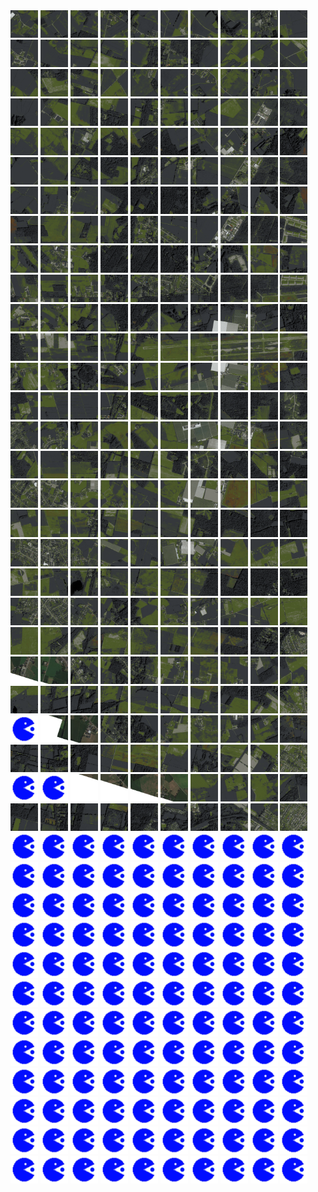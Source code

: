 <html>
<div>
<img src="https://github.com/HakkaTjakka/NL_TILE_MAP/blob/main/18/611/-1031/r.6110.-10310.png" height="44" width="44">
<img src="https://github.com/HakkaTjakka/NL_TILE_MAP/blob/main/18/611/-1031/r.6111.-10310.png" height="44" width="44">
<img src="https://github.com/HakkaTjakka/NL_TILE_MAP/blob/main/18/611/-1031/r.6112.-10310.png" height="44" width="44">
<img src="https://github.com/HakkaTjakka/NL_TILE_MAP/blob/main/18/611/-1031/r.6113.-10310.png" height="44" width="44">
<img src="https://github.com/HakkaTjakka/NL_TILE_MAP/blob/main/18/611/-1031/r.6114.-10310.png" height="44" width="44">
<img src="https://github.com/HakkaTjakka/NL_TILE_MAP/blob/main/18/611/-1031/r.6115.-10310.png" height="44" width="44">
<img src="https://github.com/HakkaTjakka/NL_TILE_MAP/blob/main/18/611/-1031/r.6116.-10310.png" height="44" width="44">
<img src="https://github.com/HakkaTjakka/NL_TILE_MAP/blob/main/18/611/-1031/r.6117.-10310.png" height="44" width="44">
<img src="https://github.com/HakkaTjakka/NL_TILE_MAP/blob/main/18/611/-1031/r.6118.-10310.png" height="44" width="44">
<img src="https://github.com/HakkaTjakka/NL_TILE_MAP/blob/main/18/611/-1031/r.6119.-10310.png" height="44" width="44">
<img src="https://github.com/HakkaTjakka/NL_TILE_MAP/blob/main/18/612/-1031/r.6120.-10310.png" height="44" width="44">
<img src="https://github.com/HakkaTjakka/NL_TILE_MAP/blob/main/18/612/-1031/r.6121.-10310.png" height="44" width="44">
<img src="https://github.com/HakkaTjakka/NL_TILE_MAP/blob/main/18/612/-1031/r.6122.-10310.png" height="44" width="44">
<img src="https://github.com/HakkaTjakka/NL_TILE_MAP/blob/main/18/612/-1031/r.6123.-10310.png" height="44" width="44">
<img src="https://github.com/HakkaTjakka/NL_TILE_MAP/blob/main/18/612/-1031/r.6124.-10310.png" height="44" width="44">
<img src="https://github.com/HakkaTjakka/NL_TILE_MAP/blob/main/18/612/-1031/r.6125.-10310.png" height="44" width="44">
<img src="https://github.com/HakkaTjakka/NL_TILE_MAP/blob/main/18/612/-1031/r.6126.-10310.png" height="44" width="44">
<img src="https://github.com/HakkaTjakka/NL_TILE_MAP/blob/main/18/612/-1031/r.6127.-10310.png" height="44" width="44">
<img src="https://github.com/HakkaTjakka/NL_TILE_MAP/blob/main/18/612/-1031/r.6128.-10310.png" height="44" width="44">
<img src="https://github.com/HakkaTjakka/NL_TILE_MAP/blob/main/18/612/-1031/r.6129.-10310.png" height="44" width="44">
<br>
<img src="https://github.com/HakkaTjakka/NL_TILE_MAP/blob/main/18/611/-1031/r.6110.-10309.png" height="44" width="44">
<img src="https://github.com/HakkaTjakka/NL_TILE_MAP/blob/main/18/611/-1031/r.6111.-10309.png" height="44" width="44">
<img src="https://github.com/HakkaTjakka/NL_TILE_MAP/blob/main/18/611/-1031/r.6112.-10309.png" height="44" width="44">
<img src="https://github.com/HakkaTjakka/NL_TILE_MAP/blob/main/18/611/-1031/r.6113.-10309.png" height="44" width="44">
<img src="https://github.com/HakkaTjakka/NL_TILE_MAP/blob/main/18/611/-1031/r.6114.-10309.png" height="44" width="44">
<img src="https://github.com/HakkaTjakka/NL_TILE_MAP/blob/main/18/611/-1031/r.6115.-10309.png" height="44" width="44">
<img src="https://github.com/HakkaTjakka/NL_TILE_MAP/blob/main/18/611/-1031/r.6116.-10309.png" height="44" width="44">
<img src="https://github.com/HakkaTjakka/NL_TILE_MAP/blob/main/18/611/-1031/r.6117.-10309.png" height="44" width="44">
<img src="https://github.com/HakkaTjakka/NL_TILE_MAP/blob/main/18/611/-1031/r.6118.-10309.png" height="44" width="44">
<img src="https://github.com/HakkaTjakka/NL_TILE_MAP/blob/main/18/611/-1031/r.6119.-10309.png" height="44" width="44">
<img src="https://github.com/HakkaTjakka/NL_TILE_MAP/blob/main/18/612/-1031/r.6120.-10309.png" height="44" width="44">
<img src="https://github.com/HakkaTjakka/NL_TILE_MAP/blob/main/18/612/-1031/r.6121.-10309.png" height="44" width="44">
<img src="https://github.com/HakkaTjakka/NL_TILE_MAP/blob/main/18/612/-1031/r.6122.-10309.png" height="44" width="44">
<img src="https://github.com/HakkaTjakka/NL_TILE_MAP/blob/main/18/612/-1031/r.6123.-10309.png" height="44" width="44">
<img src="https://github.com/HakkaTjakka/NL_TILE_MAP/blob/main/18/612/-1031/r.6124.-10309.png" height="44" width="44">
<img src="https://github.com/HakkaTjakka/NL_TILE_MAP/blob/main/18/612/-1031/r.6125.-10309.png" height="44" width="44">
<img src="https://github.com/HakkaTjakka/NL_TILE_MAP/blob/main/18/612/-1031/r.6126.-10309.png" height="44" width="44">
<img src="https://github.com/HakkaTjakka/NL_TILE_MAP/blob/main/18/612/-1031/r.6127.-10309.png" height="44" width="44">
<img src="https://github.com/HakkaTjakka/NL_TILE_MAP/blob/main/18/612/-1031/r.6128.-10309.png" height="44" width="44">
<img src="https://github.com/HakkaTjakka/NL_TILE_MAP/blob/main/18/612/-1031/r.6129.-10309.png" height="44" width="44">
<br>
<img src="https://github.com/HakkaTjakka/NL_TILE_MAP/blob/main/18/611/-1031/r.6110.-10308.png" height="44" width="44">
<img src="https://github.com/HakkaTjakka/NL_TILE_MAP/blob/main/18/611/-1031/r.6111.-10308.png" height="44" width="44">
<img src="https://github.com/HakkaTjakka/NL_TILE_MAP/blob/main/18/611/-1031/r.6112.-10308.png" height="44" width="44">
<img src="https://github.com/HakkaTjakka/NL_TILE_MAP/blob/main/18/611/-1031/r.6113.-10308.png" height="44" width="44">
<img src="https://github.com/HakkaTjakka/NL_TILE_MAP/blob/main/18/611/-1031/r.6114.-10308.png" height="44" width="44">
<img src="https://github.com/HakkaTjakka/NL_TILE_MAP/blob/main/18/611/-1031/r.6115.-10308.png" height="44" width="44">
<img src="https://github.com/HakkaTjakka/NL_TILE_MAP/blob/main/18/611/-1031/r.6116.-10308.png" height="44" width="44">
<img src="https://github.com/HakkaTjakka/NL_TILE_MAP/blob/main/18/611/-1031/r.6117.-10308.png" height="44" width="44">
<img src="https://github.com/HakkaTjakka/NL_TILE_MAP/blob/main/18/611/-1031/r.6118.-10308.png" height="44" width="44">
<img src="https://github.com/HakkaTjakka/NL_TILE_MAP/blob/main/18/611/-1031/r.6119.-10308.png" height="44" width="44">
<img src="https://github.com/HakkaTjakka/NL_TILE_MAP/blob/main/18/612/-1031/r.6120.-10308.png" height="44" width="44">
<img src="https://github.com/HakkaTjakka/NL_TILE_MAP/blob/main/18/612/-1031/r.6121.-10308.png" height="44" width="44">
<img src="https://github.com/HakkaTjakka/NL_TILE_MAP/blob/main/18/612/-1031/r.6122.-10308.png" height="44" width="44">
<img src="https://github.com/HakkaTjakka/NL_TILE_MAP/blob/main/18/612/-1031/r.6123.-10308.png" height="44" width="44">
<img src="https://github.com/HakkaTjakka/NL_TILE_MAP/blob/main/18/612/-1031/r.6124.-10308.png" height="44" width="44">
<img src="https://github.com/HakkaTjakka/NL_TILE_MAP/blob/main/18/612/-1031/r.6125.-10308.png" height="44" width="44">
<img src="https://github.com/HakkaTjakka/NL_TILE_MAP/blob/main/18/612/-1031/r.6126.-10308.png" height="44" width="44">
<img src="https://github.com/HakkaTjakka/NL_TILE_MAP/blob/main/18/612/-1031/r.6127.-10308.png" height="44" width="44">
<img src="https://github.com/HakkaTjakka/NL_TILE_MAP/blob/main/18/612/-1031/r.6128.-10308.png" height="44" width="44">
<img src="https://github.com/HakkaTjakka/NL_TILE_MAP/blob/main/18/612/-1031/r.6129.-10308.png" height="44" width="44">
<br>
<img src="https://github.com/HakkaTjakka/NL_TILE_MAP/blob/main/18/611/-1031/r.6110.-10307.png" height="44" width="44">
<img src="https://github.com/HakkaTjakka/NL_TILE_MAP/blob/main/18/611/-1031/r.6111.-10307.png" height="44" width="44">
<img src="https://github.com/HakkaTjakka/NL_TILE_MAP/blob/main/18/611/-1031/r.6112.-10307.png" height="44" width="44">
<img src="https://github.com/HakkaTjakka/NL_TILE_MAP/blob/main/18/611/-1031/r.6113.-10307.png" height="44" width="44">
<img src="https://github.com/HakkaTjakka/NL_TILE_MAP/blob/main/18/611/-1031/r.6114.-10307.png" height="44" width="44">
<img src="https://github.com/HakkaTjakka/NL_TILE_MAP/blob/main/18/611/-1031/r.6115.-10307.png" height="44" width="44">
<img src="https://github.com/HakkaTjakka/NL_TILE_MAP/blob/main/18/611/-1031/r.6116.-10307.png" height="44" width="44">
<img src="https://github.com/HakkaTjakka/NL_TILE_MAP/blob/main/18/611/-1031/r.6117.-10307.png" height="44" width="44">
<img src="https://github.com/HakkaTjakka/NL_TILE_MAP/blob/main/18/611/-1031/r.6118.-10307.png" height="44" width="44">
<img src="https://github.com/HakkaTjakka/NL_TILE_MAP/blob/main/18/611/-1031/r.6119.-10307.png" height="44" width="44">
<img src="https://github.com/HakkaTjakka/NL_TILE_MAP/blob/main/18/612/-1031/r.6120.-10307.png" height="44" width="44">
<img src="https://github.com/HakkaTjakka/NL_TILE_MAP/blob/main/18/612/-1031/r.6121.-10307.png" height="44" width="44">
<img src="https://github.com/HakkaTjakka/NL_TILE_MAP/blob/main/18/612/-1031/r.6122.-10307.png" height="44" width="44">
<img src="https://github.com/HakkaTjakka/NL_TILE_MAP/blob/main/18/612/-1031/r.6123.-10307.png" height="44" width="44">
<img src="https://github.com/HakkaTjakka/NL_TILE_MAP/blob/main/18/612/-1031/r.6124.-10307.png" height="44" width="44">
<img src="https://github.com/HakkaTjakka/NL_TILE_MAP/blob/main/18/612/-1031/r.6125.-10307.png" height="44" width="44">
<img src="https://github.com/HakkaTjakka/NL_TILE_MAP/blob/main/18/612/-1031/r.6126.-10307.png" height="44" width="44">
<img src="https://github.com/HakkaTjakka/NL_TILE_MAP/blob/main/18/612/-1031/r.6127.-10307.png" height="44" width="44">
<img src="https://github.com/HakkaTjakka/NL_TILE_MAP/blob/main/18/612/-1031/r.6128.-10307.png" height="44" width="44">
<img src="https://github.com/HakkaTjakka/NL_TILE_MAP/blob/main/18/612/-1031/r.6129.-10307.png" height="44" width="44">
<br>
<img src="https://github.com/HakkaTjakka/NL_TILE_MAP/blob/main/18/611/-1031/r.6110.-10306.png" height="44" width="44">
<img src="https://github.com/HakkaTjakka/NL_TILE_MAP/blob/main/18/611/-1031/r.6111.-10306.png" height="44" width="44">
<img src="https://github.com/HakkaTjakka/NL_TILE_MAP/blob/main/18/611/-1031/r.6112.-10306.png" height="44" width="44">
<img src="https://github.com/HakkaTjakka/NL_TILE_MAP/blob/main/18/611/-1031/r.6113.-10306.png" height="44" width="44">
<img src="https://github.com/HakkaTjakka/NL_TILE_MAP/blob/main/18/611/-1031/r.6114.-10306.png" height="44" width="44">
<img src="https://github.com/HakkaTjakka/NL_TILE_MAP/blob/main/18/611/-1031/r.6115.-10306.png" height="44" width="44">
<img src="https://github.com/HakkaTjakka/NL_TILE_MAP/blob/main/18/611/-1031/r.6116.-10306.png" height="44" width="44">
<img src="https://github.com/HakkaTjakka/NL_TILE_MAP/blob/main/18/611/-1031/r.6117.-10306.png" height="44" width="44">
<img src="https://github.com/HakkaTjakka/NL_TILE_MAP/blob/main/18/611/-1031/r.6118.-10306.png" height="44" width="44">
<img src="https://github.com/HakkaTjakka/NL_TILE_MAP/blob/main/18/611/-1031/r.6119.-10306.png" height="44" width="44">
<img src="https://github.com/HakkaTjakka/NL_TILE_MAP/blob/main/18/612/-1031/r.6120.-10306.png" height="44" width="44">
<img src="https://github.com/HakkaTjakka/NL_TILE_MAP/blob/main/18/612/-1031/r.6121.-10306.png" height="44" width="44">
<img src="https://github.com/HakkaTjakka/NL_TILE_MAP/blob/main/18/612/-1031/r.6122.-10306.png" height="44" width="44">
<img src="https://github.com/HakkaTjakka/NL_TILE_MAP/blob/main/18/612/-1031/r.6123.-10306.png" height="44" width="44">
<img src="https://github.com/HakkaTjakka/NL_TILE_MAP/blob/main/18/612/-1031/r.6124.-10306.png" height="44" width="44">
<img src="https://github.com/HakkaTjakka/NL_TILE_MAP/blob/main/18/612/-1031/r.6125.-10306.png" height="44" width="44">
<img src="https://github.com/HakkaTjakka/NL_TILE_MAP/blob/main/18/612/-1031/r.6126.-10306.png" height="44" width="44">
<img src="https://github.com/HakkaTjakka/NL_TILE_MAP/blob/main/18/612/-1031/r.6127.-10306.png" height="44" width="44">
<img src="https://github.com/HakkaTjakka/NL_TILE_MAP/blob/main/18/612/-1031/r.6128.-10306.png" height="44" width="44">
<img src="https://github.com/HakkaTjakka/NL_TILE_MAP/blob/main/18/612/-1031/r.6129.-10306.png" height="44" width="44">
<br>
<img src="https://github.com/HakkaTjakka/NL_TILE_MAP/blob/main/18/611/-1031/r.6110.-10305.png" height="44" width="44">
<img src="https://github.com/HakkaTjakka/NL_TILE_MAP/blob/main/18/611/-1031/r.6111.-10305.png" height="44" width="44">
<img src="https://github.com/HakkaTjakka/NL_TILE_MAP/blob/main/18/611/-1031/r.6112.-10305.png" height="44" width="44">
<img src="https://github.com/HakkaTjakka/NL_TILE_MAP/blob/main/18/611/-1031/r.6113.-10305.png" height="44" width="44">
<img src="https://github.com/HakkaTjakka/NL_TILE_MAP/blob/main/18/611/-1031/r.6114.-10305.png" height="44" width="44">
<img src="https://github.com/HakkaTjakka/NL_TILE_MAP/blob/main/18/611/-1031/r.6115.-10305.png" height="44" width="44">
<img src="https://github.com/HakkaTjakka/NL_TILE_MAP/blob/main/18/611/-1031/r.6116.-10305.png" height="44" width="44">
<img src="https://github.com/HakkaTjakka/NL_TILE_MAP/blob/main/18/611/-1031/r.6117.-10305.png" height="44" width="44">
<img src="https://github.com/HakkaTjakka/NL_TILE_MAP/blob/main/18/611/-1031/r.6118.-10305.png" height="44" width="44">
<img src="https://github.com/HakkaTjakka/NL_TILE_MAP/blob/main/18/611/-1031/r.6119.-10305.png" height="44" width="44">
<img src="https://github.com/HakkaTjakka/NL_TILE_MAP/blob/main/18/612/-1031/r.6120.-10305.png" height="44" width="44">
<img src="https://github.com/HakkaTjakka/NL_TILE_MAP/blob/main/18/612/-1031/r.6121.-10305.png" height="44" width="44">
<img src="https://github.com/HakkaTjakka/NL_TILE_MAP/blob/main/18/612/-1031/r.6122.-10305.png" height="44" width="44">
<img src="https://github.com/HakkaTjakka/NL_TILE_MAP/blob/main/18/612/-1031/r.6123.-10305.png" height="44" width="44">
<img src="https://github.com/HakkaTjakka/NL_TILE_MAP/blob/main/18/612/-1031/r.6124.-10305.png" height="44" width="44">
<img src="https://github.com/HakkaTjakka/NL_TILE_MAP/blob/main/18/612/-1031/r.6125.-10305.png" height="44" width="44">
<img src="https://github.com/HakkaTjakka/NL_TILE_MAP/blob/main/18/612/-1031/r.6126.-10305.png" height="44" width="44">
<img src="https://github.com/HakkaTjakka/NL_TILE_MAP/blob/main/18/612/-1031/r.6127.-10305.png" height="44" width="44">
<img src="https://github.com/HakkaTjakka/NL_TILE_MAP/blob/main/18/612/-1031/r.6128.-10305.png" height="44" width="44">
<img src="https://github.com/HakkaTjakka/NL_TILE_MAP/blob/main/18/612/-1031/r.6129.-10305.png" height="44" width="44">
<br>
<img src="https://github.com/HakkaTjakka/NL_TILE_MAP/blob/main/18/611/-1031/r.6110.-10304.png" height="44" width="44">
<img src="https://github.com/HakkaTjakka/NL_TILE_MAP/blob/main/18/611/-1031/r.6111.-10304.png" height="44" width="44">
<img src="https://github.com/HakkaTjakka/NL_TILE_MAP/blob/main/18/611/-1031/r.6112.-10304.png" height="44" width="44">
<img src="https://github.com/HakkaTjakka/NL_TILE_MAP/blob/main/18/611/-1031/r.6113.-10304.png" height="44" width="44">
<img src="https://github.com/HakkaTjakka/NL_TILE_MAP/blob/main/18/611/-1031/r.6114.-10304.png" height="44" width="44">
<img src="https://github.com/HakkaTjakka/NL_TILE_MAP/blob/main/18/611/-1031/r.6115.-10304.png" height="44" width="44">
<img src="https://github.com/HakkaTjakka/NL_TILE_MAP/blob/main/18/611/-1031/r.6116.-10304.png" height="44" width="44">
<img src="https://github.com/HakkaTjakka/NL_TILE_MAP/blob/main/18/611/-1031/r.6117.-10304.png" height="44" width="44">
<img src="https://github.com/HakkaTjakka/NL_TILE_MAP/blob/main/18/611/-1031/r.6118.-10304.png" height="44" width="44">
<img src="https://github.com/HakkaTjakka/NL_TILE_MAP/blob/main/18/611/-1031/r.6119.-10304.png" height="44" width="44">
<img src="https://github.com/HakkaTjakka/NL_TILE_MAP/blob/main/18/612/-1031/r.6120.-10304.png" height="44" width="44">
<img src="https://github.com/HakkaTjakka/NL_TILE_MAP/blob/main/18/612/-1031/r.6121.-10304.png" height="44" width="44">
<img src="https://github.com/HakkaTjakka/NL_TILE_MAP/blob/main/18/612/-1031/r.6122.-10304.png" height="44" width="44">
<img src="https://github.com/HakkaTjakka/NL_TILE_MAP/blob/main/18/612/-1031/r.6123.-10304.png" height="44" width="44">
<img src="https://github.com/HakkaTjakka/NL_TILE_MAP/blob/main/18/612/-1031/r.6124.-10304.png" height="44" width="44">
<img src="https://github.com/HakkaTjakka/NL_TILE_MAP/blob/main/18/612/-1031/r.6125.-10304.png" height="44" width="44">
<img src="https://github.com/HakkaTjakka/NL_TILE_MAP/blob/main/18/612/-1031/r.6126.-10304.png" height="44" width="44">
<img src="https://github.com/HakkaTjakka/NL_TILE_MAP/blob/main/18/612/-1031/r.6127.-10304.png" height="44" width="44">
<img src="https://github.com/HakkaTjakka/NL_TILE_MAP/blob/main/18/612/-1031/r.6128.-10304.png" height="44" width="44">
<img src="https://github.com/HakkaTjakka/NL_TILE_MAP/blob/main/18/612/-1031/r.6129.-10304.png" height="44" width="44">
<br>
<img src="https://github.com/HakkaTjakka/NL_TILE_MAP/blob/main/18/611/-1031/r.6110.-10303.png" height="44" width="44">
<img src="https://github.com/HakkaTjakka/NL_TILE_MAP/blob/main/18/611/-1031/r.6111.-10303.png" height="44" width="44">
<img src="https://github.com/HakkaTjakka/NL_TILE_MAP/blob/main/18/611/-1031/r.6112.-10303.png" height="44" width="44">
<img src="https://github.com/HakkaTjakka/NL_TILE_MAP/blob/main/18/611/-1031/r.6113.-10303.png" height="44" width="44">
<img src="https://github.com/HakkaTjakka/NL_TILE_MAP/blob/main/18/611/-1031/r.6114.-10303.png" height="44" width="44">
<img src="https://github.com/HakkaTjakka/NL_TILE_MAP/blob/main/18/611/-1031/r.6115.-10303.png" height="44" width="44">
<img src="https://github.com/HakkaTjakka/NL_TILE_MAP/blob/main/18/611/-1031/r.6116.-10303.png" height="44" width="44">
<img src="https://github.com/HakkaTjakka/NL_TILE_MAP/blob/main/18/611/-1031/r.6117.-10303.png" height="44" width="44">
<img src="https://github.com/HakkaTjakka/NL_TILE_MAP/blob/main/18/611/-1031/r.6118.-10303.png" height="44" width="44">
<img src="https://github.com/HakkaTjakka/NL_TILE_MAP/blob/main/18/611/-1031/r.6119.-10303.png" height="44" width="44">
<img src="https://github.com/HakkaTjakka/NL_TILE_MAP/blob/main/18/612/-1031/r.6120.-10303.png" height="44" width="44">
<img src="https://github.com/HakkaTjakka/NL_TILE_MAP/blob/main/18/612/-1031/r.6121.-10303.png" height="44" width="44">
<img src="https://github.com/HakkaTjakka/NL_TILE_MAP/blob/main/18/612/-1031/r.6122.-10303.png" height="44" width="44">
<img src="https://github.com/HakkaTjakka/NL_TILE_MAP/blob/main/18/612/-1031/r.6123.-10303.png" height="44" width="44">
<img src="https://github.com/HakkaTjakka/NL_TILE_MAP/blob/main/18/612/-1031/r.6124.-10303.png" height="44" width="44">
<img src="https://github.com/HakkaTjakka/NL_TILE_MAP/blob/main/18/612/-1031/r.6125.-10303.png" height="44" width="44">
<img src="https://github.com/HakkaTjakka/NL_TILE_MAP/blob/main/18/612/-1031/r.6126.-10303.png" height="44" width="44">
<img src="https://github.com/HakkaTjakka/NL_TILE_MAP/blob/main/18/612/-1031/r.6127.-10303.png" height="44" width="44">
<img src="https://github.com/HakkaTjakka/NL_TILE_MAP/blob/main/18/612/-1031/r.6128.-10303.png" height="44" width="44">
<img src="https://github.com/HakkaTjakka/NL_TILE_MAP/blob/main/18/612/-1031/r.6129.-10303.png" height="44" width="44">
<br>
<img src="https://github.com/HakkaTjakka/NL_TILE_MAP/blob/main/18/611/-1031/r.6110.-10302.png" height="44" width="44">
<img src="https://github.com/HakkaTjakka/NL_TILE_MAP/blob/main/18/611/-1031/r.6111.-10302.png" height="44" width="44">
<img src="https://github.com/HakkaTjakka/NL_TILE_MAP/blob/main/18/611/-1031/r.6112.-10302.png" height="44" width="44">
<img src="https://github.com/HakkaTjakka/NL_TILE_MAP/blob/main/18/611/-1031/r.6113.-10302.png" height="44" width="44">
<img src="https://github.com/HakkaTjakka/NL_TILE_MAP/blob/main/18/611/-1031/r.6114.-10302.png" height="44" width="44">
<img src="https://github.com/HakkaTjakka/NL_TILE_MAP/blob/main/18/611/-1031/r.6115.-10302.png" height="44" width="44">
<img src="https://github.com/HakkaTjakka/NL_TILE_MAP/blob/main/18/611/-1031/r.6116.-10302.png" height="44" width="44">
<img src="https://github.com/HakkaTjakka/NL_TILE_MAP/blob/main/18/611/-1031/r.6117.-10302.png" height="44" width="44">
<img src="https://github.com/HakkaTjakka/NL_TILE_MAP/blob/main/18/611/-1031/r.6118.-10302.png" height="44" width="44">
<img src="https://github.com/HakkaTjakka/NL_TILE_MAP/blob/main/18/611/-1031/r.6119.-10302.png" height="44" width="44">
<img src="https://github.com/HakkaTjakka/NL_TILE_MAP/blob/main/18/612/-1031/r.6120.-10302.png" height="44" width="44">
<img src="https://github.com/HakkaTjakka/NL_TILE_MAP/blob/main/18/612/-1031/r.6121.-10302.png" height="44" width="44">
<img src="https://github.com/HakkaTjakka/NL_TILE_MAP/blob/main/18/612/-1031/r.6122.-10302.png" height="44" width="44">
<img src="https://github.com/HakkaTjakka/NL_TILE_MAP/blob/main/18/612/-1031/r.6123.-10302.png" height="44" width="44">
<img src="https://github.com/HakkaTjakka/NL_TILE_MAP/blob/main/18/612/-1031/r.6124.-10302.png" height="44" width="44">
<img src="https://github.com/HakkaTjakka/NL_TILE_MAP/blob/main/18/612/-1031/r.6125.-10302.png" height="44" width="44">
<img src="https://github.com/HakkaTjakka/NL_TILE_MAP/blob/main/18/612/-1031/r.6126.-10302.png" height="44" width="44">
<img src="https://github.com/HakkaTjakka/NL_TILE_MAP/blob/main/18/612/-1031/r.6127.-10302.png" height="44" width="44">
<img src="https://github.com/HakkaTjakka/NL_TILE_MAP/blob/main/18/612/-1031/r.6128.-10302.png" height="44" width="44">
<img src="https://github.com/HakkaTjakka/NL_TILE_MAP/blob/main/18/612/-1031/r.6129.-10302.png" height="44" width="44">
<br>
<img src="https://github.com/HakkaTjakka/NL_TILE_MAP/blob/main/18/611/-1031/r.6110.-10301.png" height="44" width="44">
<img src="https://github.com/HakkaTjakka/NL_TILE_MAP/blob/main/18/611/-1031/r.6111.-10301.png" height="44" width="44">
<img src="https://github.com/HakkaTjakka/NL_TILE_MAP/blob/main/18/611/-1031/r.6112.-10301.png" height="44" width="44">
<img src="https://github.com/HakkaTjakka/NL_TILE_MAP/blob/main/18/611/-1031/r.6113.-10301.png" height="44" width="44">
<img src="https://github.com/HakkaTjakka/NL_TILE_MAP/blob/main/18/611/-1031/r.6114.-10301.png" height="44" width="44">
<img src="https://github.com/HakkaTjakka/NL_TILE_MAP/blob/main/18/611/-1031/r.6115.-10301.png" height="44" width="44">
<img src="https://github.com/HakkaTjakka/NL_TILE_MAP/blob/main/18/611/-1031/r.6116.-10301.png" height="44" width="44">
<img src="https://github.com/HakkaTjakka/NL_TILE_MAP/blob/main/18/611/-1031/r.6117.-10301.png" height="44" width="44">
<img src="https://github.com/HakkaTjakka/NL_TILE_MAP/blob/main/18/611/-1031/r.6118.-10301.png" height="44" width="44">
<img src="https://github.com/HakkaTjakka/NL_TILE_MAP/blob/main/18/611/-1031/r.6119.-10301.png" height="44" width="44">
<img src="https://github.com/HakkaTjakka/NL_TILE_MAP/blob/main/18/612/-1031/r.6120.-10301.png" height="44" width="44">
<img src="https://github.com/HakkaTjakka/NL_TILE_MAP/blob/main/18/612/-1031/r.6121.-10301.png" height="44" width="44">
<img src="https://github.com/HakkaTjakka/NL_TILE_MAP/blob/main/18/612/-1031/r.6122.-10301.png" height="44" width="44">
<img src="https://github.com/HakkaTjakka/NL_TILE_MAP/blob/main/18/612/-1031/r.6123.-10301.png" height="44" width="44">
<img src="https://github.com/HakkaTjakka/NL_TILE_MAP/blob/main/18/612/-1031/r.6124.-10301.png" height="44" width="44">
<img src="https://github.com/HakkaTjakka/NL_TILE_MAP/blob/main/18/612/-1031/r.6125.-10301.png" height="44" width="44">
<img src="https://github.com/HakkaTjakka/NL_TILE_MAP/blob/main/18/612/-1031/r.6126.-10301.png" height="44" width="44">
<img src="https://github.com/HakkaTjakka/NL_TILE_MAP/blob/main/18/612/-1031/r.6127.-10301.png" height="44" width="44">
<img src="https://github.com/HakkaTjakka/NL_TILE_MAP/blob/main/18/612/-1031/r.6128.-10301.png" height="44" width="44">
<img src="https://github.com/HakkaTjakka/NL_TILE_MAP/blob/main/18/612/-1031/r.6129.-10301.png" height="44" width="44">
<br>
<img src="https://github.com/HakkaTjakka/NL_TILE_MAP/blob/main/18/611/-1030/r.6110.-10300.png" height="44" width="44">
<img src="https://github.com/HakkaTjakka/NL_TILE_MAP/blob/main/18/611/-1030/r.6111.-10300.png" height="44" width="44">
<img src="https://github.com/HakkaTjakka/NL_TILE_MAP/blob/main/18/611/-1030/r.6112.-10300.png" height="44" width="44">
<img src="https://github.com/HakkaTjakka/NL_TILE_MAP/blob/main/18/611/-1030/r.6113.-10300.png" height="44" width="44">
<img src="https://github.com/HakkaTjakka/NL_TILE_MAP/blob/main/18/611/-1030/r.6114.-10300.png" height="44" width="44">
<img src="https://github.com/HakkaTjakka/NL_TILE_MAP/blob/main/18/611/-1030/r.6115.-10300.png" height="44" width="44">
<img src="https://github.com/HakkaTjakka/NL_TILE_MAP/blob/main/18/611/-1030/r.6116.-10300.png" height="44" width="44">
<img src="https://github.com/HakkaTjakka/NL_TILE_MAP/blob/main/18/611/-1030/r.6117.-10300.png" height="44" width="44">
<img src="https://github.com/HakkaTjakka/NL_TILE_MAP/blob/main/18/611/-1030/r.6118.-10300.png" height="44" width="44">
<img src="https://github.com/HakkaTjakka/NL_TILE_MAP/blob/main/18/611/-1030/r.6119.-10300.png" height="44" width="44">
<img src="https://github.com/HakkaTjakka/NL_TILE_MAP/blob/main/18/612/-1030/r.6120.-10300.png" height="44" width="44">
<img src="https://github.com/HakkaTjakka/NL_TILE_MAP/blob/main/18/612/-1030/r.6121.-10300.png" height="44" width="44">
<img src="https://github.com/HakkaTjakka/NL_TILE_MAP/blob/main/18/612/-1030/r.6122.-10300.png" height="44" width="44">
<img src="https://github.com/HakkaTjakka/NL_TILE_MAP/blob/main/18/612/-1030/r.6123.-10300.png" height="44" width="44">
<img src="https://github.com/HakkaTjakka/NL_TILE_MAP/blob/main/18/612/-1030/r.6124.-10300.png" height="44" width="44">
<img src="https://github.com/HakkaTjakka/NL_TILE_MAP/blob/main/18/612/-1030/r.6125.-10300.png" height="44" width="44">
<img src="https://github.com/HakkaTjakka/NL_TILE_MAP/blob/main/18/612/-1030/r.6126.-10300.png" height="44" width="44">
<img src="https://github.com/HakkaTjakka/NL_TILE_MAP/blob/main/18/612/-1030/r.6127.-10300.png" height="44" width="44">
<img src="https://github.com/HakkaTjakka/NL_TILE_MAP/blob/main/18/612/-1030/r.6128.-10300.png" height="44" width="44">
<img src="https://github.com/HakkaTjakka/NL_TILE_MAP/blob/main/18/612/-1030/r.6129.-10300.png" height="44" width="44">
<br>
<img src="https://github.com/HakkaTjakka/NL_TILE_MAP/blob/main/18/611/-1030/r.6110.-10299.png" height="44" width="44">
<img src="https://github.com/HakkaTjakka/NL_TILE_MAP/blob/main/18/611/-1030/r.6111.-10299.png" height="44" width="44">
<img src="https://github.com/HakkaTjakka/NL_TILE_MAP/blob/main/18/611/-1030/r.6112.-10299.png" height="44" width="44">
<img src="https://github.com/HakkaTjakka/NL_TILE_MAP/blob/main/18/611/-1030/r.6113.-10299.png" height="44" width="44">
<img src="https://github.com/HakkaTjakka/NL_TILE_MAP/blob/main/18/611/-1030/r.6114.-10299.png" height="44" width="44">
<img src="https://github.com/HakkaTjakka/NL_TILE_MAP/blob/main/18/611/-1030/r.6115.-10299.png" height="44" width="44">
<img src="https://github.com/HakkaTjakka/NL_TILE_MAP/blob/main/18/611/-1030/r.6116.-10299.png" height="44" width="44">
<img src="https://github.com/HakkaTjakka/NL_TILE_MAP/blob/main/18/611/-1030/r.6117.-10299.png" height="44" width="44">
<img src="https://github.com/HakkaTjakka/NL_TILE_MAP/blob/main/18/611/-1030/r.6118.-10299.png" height="44" width="44">
<img src="https://github.com/HakkaTjakka/NL_TILE_MAP/blob/main/18/611/-1030/r.6119.-10299.png" height="44" width="44">
<img src="https://github.com/HakkaTjakka/NL_TILE_MAP/blob/main/18/612/-1030/r.6120.-10299.png" height="44" width="44">
<img src="https://github.com/HakkaTjakka/NL_TILE_MAP/blob/main/18/612/-1030/r.6121.-10299.png" height="44" width="44">
<img src="https://github.com/HakkaTjakka/NL_TILE_MAP/blob/main/18/612/-1030/r.6122.-10299.png" height="44" width="44">
<img src="https://github.com/HakkaTjakka/NL_TILE_MAP/blob/main/18/612/-1030/r.6123.-10299.png" height="44" width="44">
<img src="https://github.com/HakkaTjakka/NL_TILE_MAP/blob/main/18/612/-1030/r.6124.-10299.png" height="44" width="44">
<img src="https://github.com/HakkaTjakka/NL_TILE_MAP/blob/main/18/612/-1030/r.6125.-10299.png" height="44" width="44">
<img src="https://github.com/HakkaTjakka/NL_TILE_MAP/blob/main/18/612/-1030/r.6126.-10299.png" height="44" width="44">
<img src="https://github.com/HakkaTjakka/NL_TILE_MAP/blob/main/18/612/-1030/r.6127.-10299.png" height="44" width="44">
<img src="https://github.com/HakkaTjakka/NL_TILE_MAP/blob/main/18/612/-1030/r.6128.-10299.png" height="44" width="44">
<img src="https://github.com/HakkaTjakka/NL_TILE_MAP/blob/main/18/612/-1030/r.6129.-10299.png" height="44" width="44">
<br>
<img src="https://github.com/HakkaTjakka/NL_TILE_MAP/blob/main/source.png" height="44" width="44">
<img src="https://github.com/HakkaTjakka/NL_TILE_MAP/blob/main/18/611/-1030/r.6111.-10298.png" height="44" width="44">
<img src="https://github.com/HakkaTjakka/NL_TILE_MAP/blob/main/18/611/-1030/r.6112.-10298.png" height="44" width="44">
<img src="https://github.com/HakkaTjakka/NL_TILE_MAP/blob/main/18/611/-1030/r.6113.-10298.png" height="44" width="44">
<img src="https://github.com/HakkaTjakka/NL_TILE_MAP/blob/main/18/611/-1030/r.6114.-10298.png" height="44" width="44">
<img src="https://github.com/HakkaTjakka/NL_TILE_MAP/blob/main/18/611/-1030/r.6115.-10298.png" height="44" width="44">
<img src="https://github.com/HakkaTjakka/NL_TILE_MAP/blob/main/18/611/-1030/r.6116.-10298.png" height="44" width="44">
<img src="https://github.com/HakkaTjakka/NL_TILE_MAP/blob/main/18/611/-1030/r.6117.-10298.png" height="44" width="44">
<img src="https://github.com/HakkaTjakka/NL_TILE_MAP/blob/main/18/611/-1030/r.6118.-10298.png" height="44" width="44">
<img src="https://github.com/HakkaTjakka/NL_TILE_MAP/blob/main/18/611/-1030/r.6119.-10298.png" height="44" width="44">
<img src="https://github.com/HakkaTjakka/NL_TILE_MAP/blob/main/18/612/-1030/r.6120.-10298.png" height="44" width="44">
<img src="https://github.com/HakkaTjakka/NL_TILE_MAP/blob/main/18/612/-1030/r.6121.-10298.png" height="44" width="44">
<img src="https://github.com/HakkaTjakka/NL_TILE_MAP/blob/main/18/612/-1030/r.6122.-10298.png" height="44" width="44">
<img src="https://github.com/HakkaTjakka/NL_TILE_MAP/blob/main/18/612/-1030/r.6123.-10298.png" height="44" width="44">
<img src="https://github.com/HakkaTjakka/NL_TILE_MAP/blob/main/18/612/-1030/r.6124.-10298.png" height="44" width="44">
<img src="https://github.com/HakkaTjakka/NL_TILE_MAP/blob/main/18/612/-1030/r.6125.-10298.png" height="44" width="44">
<img src="https://github.com/HakkaTjakka/NL_TILE_MAP/blob/main/18/612/-1030/r.6126.-10298.png" height="44" width="44">
<img src="https://github.com/HakkaTjakka/NL_TILE_MAP/blob/main/18/612/-1030/r.6127.-10298.png" height="44" width="44">
<img src="https://github.com/HakkaTjakka/NL_TILE_MAP/blob/main/18/612/-1030/r.6128.-10298.png" height="44" width="44">
<img src="https://github.com/HakkaTjakka/NL_TILE_MAP/blob/main/18/612/-1030/r.6129.-10298.png" height="44" width="44">
<br>
<img src="https://github.com/HakkaTjakka/NL_TILE_MAP/blob/main/source.png" height="44" width="44">
<img src="https://github.com/HakkaTjakka/NL_TILE_MAP/blob/main/source.png" height="44" width="44">
<img src="https://github.com/HakkaTjakka/NL_TILE_MAP/blob/main/18/611/-1030/r.6112.-10297.png" height="44" width="44">
<img src="https://github.com/HakkaTjakka/NL_TILE_MAP/blob/main/18/611/-1030/r.6113.-10297.png" height="44" width="44">
<img src="https://github.com/HakkaTjakka/NL_TILE_MAP/blob/main/18/611/-1030/r.6114.-10297.png" height="44" width="44">
<img src="https://github.com/HakkaTjakka/NL_TILE_MAP/blob/main/18/611/-1030/r.6115.-10297.png" height="44" width="44">
<img src="https://github.com/HakkaTjakka/NL_TILE_MAP/blob/main/18/611/-1030/r.6116.-10297.png" height="44" width="44">
<img src="https://github.com/HakkaTjakka/NL_TILE_MAP/blob/main/18/611/-1030/r.6117.-10297.png" height="44" width="44">
<img src="https://github.com/HakkaTjakka/NL_TILE_MAP/blob/main/18/611/-1030/r.6118.-10297.png" height="44" width="44">
<img src="https://github.com/HakkaTjakka/NL_TILE_MAP/blob/main/18/611/-1030/r.6119.-10297.png" height="44" width="44">
<img src="https://github.com/HakkaTjakka/NL_TILE_MAP/blob/main/18/612/-1030/r.6120.-10297.png" height="44" width="44">
<img src="https://github.com/HakkaTjakka/NL_TILE_MAP/blob/main/18/612/-1030/r.6121.-10297.png" height="44" width="44">
<img src="https://github.com/HakkaTjakka/NL_TILE_MAP/blob/main/18/612/-1030/r.6122.-10297.png" height="44" width="44">
<img src="https://github.com/HakkaTjakka/NL_TILE_MAP/blob/main/18/612/-1030/r.6123.-10297.png" height="44" width="44">
<img src="https://github.com/HakkaTjakka/NL_TILE_MAP/blob/main/18/612/-1030/r.6124.-10297.png" height="44" width="44">
<img src="https://github.com/HakkaTjakka/NL_TILE_MAP/blob/main/18/612/-1030/r.6125.-10297.png" height="44" width="44">
<img src="https://github.com/HakkaTjakka/NL_TILE_MAP/blob/main/18/612/-1030/r.6126.-10297.png" height="44" width="44">
<img src="https://github.com/HakkaTjakka/NL_TILE_MAP/blob/main/18/612/-1030/r.6127.-10297.png" height="44" width="44">
<img src="https://github.com/HakkaTjakka/NL_TILE_MAP/blob/main/18/612/-1030/r.6128.-10297.png" height="44" width="44">
<img src="https://github.com/HakkaTjakka/NL_TILE_MAP/blob/main/18/612/-1030/r.6129.-10297.png" height="44" width="44">
<br>
<img src="https://github.com/HakkaTjakka/NL_TILE_MAP/blob/main/source.png" height="44" width="44">
<img src="https://github.com/HakkaTjakka/NL_TILE_MAP/blob/main/source.png" height="44" width="44">
<img src="https://github.com/HakkaTjakka/NL_TILE_MAP/blob/main/source.png" height="44" width="44">
<img src="https://github.com/HakkaTjakka/NL_TILE_MAP/blob/main/source.png" height="44" width="44">
<img src="https://github.com/HakkaTjakka/NL_TILE_MAP/blob/main/source.png" height="44" width="44">
<img src="https://github.com/HakkaTjakka/NL_TILE_MAP/blob/main/source.png" height="44" width="44">
<img src="https://github.com/HakkaTjakka/NL_TILE_MAP/blob/main/source.png" height="44" width="44">
<img src="https://github.com/HakkaTjakka/NL_TILE_MAP/blob/main/source.png" height="44" width="44">
<img src="https://github.com/HakkaTjakka/NL_TILE_MAP/blob/main/source.png" height="44" width="44">
<img src="https://github.com/HakkaTjakka/NL_TILE_MAP/blob/main/source.png" height="44" width="44">
<img src="https://github.com/HakkaTjakka/NL_TILE_MAP/blob/main/source.png" height="44" width="44">
<img src="https://github.com/HakkaTjakka/NL_TILE_MAP/blob/main/source.png" height="44" width="44">
<img src="https://github.com/HakkaTjakka/NL_TILE_MAP/blob/main/source.png" height="44" width="44">
<img src="https://github.com/HakkaTjakka/NL_TILE_MAP/blob/main/source.png" height="44" width="44">
<img src="https://github.com/HakkaTjakka/NL_TILE_MAP/blob/main/source.png" height="44" width="44">
<img src="https://github.com/HakkaTjakka/NL_TILE_MAP/blob/main/source.png" height="44" width="44">
<img src="https://github.com/HakkaTjakka/NL_TILE_MAP/blob/main/source.png" height="44" width="44">
<img src="https://github.com/HakkaTjakka/NL_TILE_MAP/blob/main/source.png" height="44" width="44">
<img src="https://github.com/HakkaTjakka/NL_TILE_MAP/blob/main/source.png" height="44" width="44">
<img src="https://github.com/HakkaTjakka/NL_TILE_MAP/blob/main/source.png" height="44" width="44">
<br>
<img src="https://github.com/HakkaTjakka/NL_TILE_MAP/blob/main/source.png" height="44" width="44">
<img src="https://github.com/HakkaTjakka/NL_TILE_MAP/blob/main/source.png" height="44" width="44">
<img src="https://github.com/HakkaTjakka/NL_TILE_MAP/blob/main/source.png" height="44" width="44">
<img src="https://github.com/HakkaTjakka/NL_TILE_MAP/blob/main/source.png" height="44" width="44">
<img src="https://github.com/HakkaTjakka/NL_TILE_MAP/blob/main/source.png" height="44" width="44">
<img src="https://github.com/HakkaTjakka/NL_TILE_MAP/blob/main/source.png" height="44" width="44">
<img src="https://github.com/HakkaTjakka/NL_TILE_MAP/blob/main/source.png" height="44" width="44">
<img src="https://github.com/HakkaTjakka/NL_TILE_MAP/blob/main/source.png" height="44" width="44">
<img src="https://github.com/HakkaTjakka/NL_TILE_MAP/blob/main/source.png" height="44" width="44">
<img src="https://github.com/HakkaTjakka/NL_TILE_MAP/blob/main/source.png" height="44" width="44">
<img src="https://github.com/HakkaTjakka/NL_TILE_MAP/blob/main/source.png" height="44" width="44">
<img src="https://github.com/HakkaTjakka/NL_TILE_MAP/blob/main/source.png" height="44" width="44">
<img src="https://github.com/HakkaTjakka/NL_TILE_MAP/blob/main/source.png" height="44" width="44">
<img src="https://github.com/HakkaTjakka/NL_TILE_MAP/blob/main/source.png" height="44" width="44">
<img src="https://github.com/HakkaTjakka/NL_TILE_MAP/blob/main/source.png" height="44" width="44">
<img src="https://github.com/HakkaTjakka/NL_TILE_MAP/blob/main/source.png" height="44" width="44">
<img src="https://github.com/HakkaTjakka/NL_TILE_MAP/blob/main/source.png" height="44" width="44">
<img src="https://github.com/HakkaTjakka/NL_TILE_MAP/blob/main/source.png" height="44" width="44">
<img src="https://github.com/HakkaTjakka/NL_TILE_MAP/blob/main/source.png" height="44" width="44">
<img src="https://github.com/HakkaTjakka/NL_TILE_MAP/blob/main/source.png" height="44" width="44">
<br>
<img src="https://github.com/HakkaTjakka/NL_TILE_MAP/blob/main/source.png" height="44" width="44">
<img src="https://github.com/HakkaTjakka/NL_TILE_MAP/blob/main/source.png" height="44" width="44">
<img src="https://github.com/HakkaTjakka/NL_TILE_MAP/blob/main/source.png" height="44" width="44">
<img src="https://github.com/HakkaTjakka/NL_TILE_MAP/blob/main/source.png" height="44" width="44">
<img src="https://github.com/HakkaTjakka/NL_TILE_MAP/blob/main/source.png" height="44" width="44">
<img src="https://github.com/HakkaTjakka/NL_TILE_MAP/blob/main/source.png" height="44" width="44">
<img src="https://github.com/HakkaTjakka/NL_TILE_MAP/blob/main/source.png" height="44" width="44">
<img src="https://github.com/HakkaTjakka/NL_TILE_MAP/blob/main/source.png" height="44" width="44">
<img src="https://github.com/HakkaTjakka/NL_TILE_MAP/blob/main/source.png" height="44" width="44">
<img src="https://github.com/HakkaTjakka/NL_TILE_MAP/blob/main/source.png" height="44" width="44">
<img src="https://github.com/HakkaTjakka/NL_TILE_MAP/blob/main/source.png" height="44" width="44">
<img src="https://github.com/HakkaTjakka/NL_TILE_MAP/blob/main/source.png" height="44" width="44">
<img src="https://github.com/HakkaTjakka/NL_TILE_MAP/blob/main/source.png" height="44" width="44">
<img src="https://github.com/HakkaTjakka/NL_TILE_MAP/blob/main/source.png" height="44" width="44">
<img src="https://github.com/HakkaTjakka/NL_TILE_MAP/blob/main/source.png" height="44" width="44">
<img src="https://github.com/HakkaTjakka/NL_TILE_MAP/blob/main/source.png" height="44" width="44">
<img src="https://github.com/HakkaTjakka/NL_TILE_MAP/blob/main/source.png" height="44" width="44">
<img src="https://github.com/HakkaTjakka/NL_TILE_MAP/blob/main/source.png" height="44" width="44">
<img src="https://github.com/HakkaTjakka/NL_TILE_MAP/blob/main/source.png" height="44" width="44">
<img src="https://github.com/HakkaTjakka/NL_TILE_MAP/blob/main/source.png" height="44" width="44">
<br>
<img src="https://github.com/HakkaTjakka/NL_TILE_MAP/blob/main/source.png" height="44" width="44">
<img src="https://github.com/HakkaTjakka/NL_TILE_MAP/blob/main/source.png" height="44" width="44">
<img src="https://github.com/HakkaTjakka/NL_TILE_MAP/blob/main/source.png" height="44" width="44">
<img src="https://github.com/HakkaTjakka/NL_TILE_MAP/blob/main/source.png" height="44" width="44">
<img src="https://github.com/HakkaTjakka/NL_TILE_MAP/blob/main/source.png" height="44" width="44">
<img src="https://github.com/HakkaTjakka/NL_TILE_MAP/blob/main/source.png" height="44" width="44">
<img src="https://github.com/HakkaTjakka/NL_TILE_MAP/blob/main/source.png" height="44" width="44">
<img src="https://github.com/HakkaTjakka/NL_TILE_MAP/blob/main/source.png" height="44" width="44">
<img src="https://github.com/HakkaTjakka/NL_TILE_MAP/blob/main/source.png" height="44" width="44">
<img src="https://github.com/HakkaTjakka/NL_TILE_MAP/blob/main/source.png" height="44" width="44">
<img src="https://github.com/HakkaTjakka/NL_TILE_MAP/blob/main/source.png" height="44" width="44">
<img src="https://github.com/HakkaTjakka/NL_TILE_MAP/blob/main/source.png" height="44" width="44">
<img src="https://github.com/HakkaTjakka/NL_TILE_MAP/blob/main/source.png" height="44" width="44">
<img src="https://github.com/HakkaTjakka/NL_TILE_MAP/blob/main/source.png" height="44" width="44">
<img src="https://github.com/HakkaTjakka/NL_TILE_MAP/blob/main/source.png" height="44" width="44">
<img src="https://github.com/HakkaTjakka/NL_TILE_MAP/blob/main/source.png" height="44" width="44">
<img src="https://github.com/HakkaTjakka/NL_TILE_MAP/blob/main/source.png" height="44" width="44">
<img src="https://github.com/HakkaTjakka/NL_TILE_MAP/blob/main/source.png" height="44" width="44">
<img src="https://github.com/HakkaTjakka/NL_TILE_MAP/blob/main/source.png" height="44" width="44">
<img src="https://github.com/HakkaTjakka/NL_TILE_MAP/blob/main/source.png" height="44" width="44">
<br>
<img src="https://github.com/HakkaTjakka/NL_TILE_MAP/blob/main/source.png" height="44" width="44">
<img src="https://github.com/HakkaTjakka/NL_TILE_MAP/blob/main/source.png" height="44" width="44">
<img src="https://github.com/HakkaTjakka/NL_TILE_MAP/blob/main/source.png" height="44" width="44">
<img src="https://github.com/HakkaTjakka/NL_TILE_MAP/blob/main/source.png" height="44" width="44">
<img src="https://github.com/HakkaTjakka/NL_TILE_MAP/blob/main/source.png" height="44" width="44">
<img src="https://github.com/HakkaTjakka/NL_TILE_MAP/blob/main/source.png" height="44" width="44">
<img src="https://github.com/HakkaTjakka/NL_TILE_MAP/blob/main/source.png" height="44" width="44">
<img src="https://github.com/HakkaTjakka/NL_TILE_MAP/blob/main/source.png" height="44" width="44">
<img src="https://github.com/HakkaTjakka/NL_TILE_MAP/blob/main/source.png" height="44" width="44">
<img src="https://github.com/HakkaTjakka/NL_TILE_MAP/blob/main/source.png" height="44" width="44">
<img src="https://github.com/HakkaTjakka/NL_TILE_MAP/blob/main/source.png" height="44" width="44">
<img src="https://github.com/HakkaTjakka/NL_TILE_MAP/blob/main/source.png" height="44" width="44">
<img src="https://github.com/HakkaTjakka/NL_TILE_MAP/blob/main/source.png" height="44" width="44">
<img src="https://github.com/HakkaTjakka/NL_TILE_MAP/blob/main/source.png" height="44" width="44">
<img src="https://github.com/HakkaTjakka/NL_TILE_MAP/blob/main/source.png" height="44" width="44">
<img src="https://github.com/HakkaTjakka/NL_TILE_MAP/blob/main/source.png" height="44" width="44">
<img src="https://github.com/HakkaTjakka/NL_TILE_MAP/blob/main/source.png" height="44" width="44">
<img src="https://github.com/HakkaTjakka/NL_TILE_MAP/blob/main/source.png" height="44" width="44">
<img src="https://github.com/HakkaTjakka/NL_TILE_MAP/blob/main/source.png" height="44" width="44">
<img src="https://github.com/HakkaTjakka/NL_TILE_MAP/blob/main/source.png" height="44" width="44">
<br>
<img src="https://github.com/HakkaTjakka/NL_TILE_MAP/blob/main/source.png" height="44" width="44">
<img src="https://github.com/HakkaTjakka/NL_TILE_MAP/blob/main/source.png" height="44" width="44">
<img src="https://github.com/HakkaTjakka/NL_TILE_MAP/blob/main/source.png" height="44" width="44">
<img src="https://github.com/HakkaTjakka/NL_TILE_MAP/blob/main/source.png" height="44" width="44">
<img src="https://github.com/HakkaTjakka/NL_TILE_MAP/blob/main/source.png" height="44" width="44">
<img src="https://github.com/HakkaTjakka/NL_TILE_MAP/blob/main/source.png" height="44" width="44">
<img src="https://github.com/HakkaTjakka/NL_TILE_MAP/blob/main/source.png" height="44" width="44">
<img src="https://github.com/HakkaTjakka/NL_TILE_MAP/blob/main/source.png" height="44" width="44">
<img src="https://github.com/HakkaTjakka/NL_TILE_MAP/blob/main/source.png" height="44" width="44">
<img src="https://github.com/HakkaTjakka/NL_TILE_MAP/blob/main/source.png" height="44" width="44">
<img src="https://github.com/HakkaTjakka/NL_TILE_MAP/blob/main/source.png" height="44" width="44">
<img src="https://github.com/HakkaTjakka/NL_TILE_MAP/blob/main/source.png" height="44" width="44">
<img src="https://github.com/HakkaTjakka/NL_TILE_MAP/blob/main/source.png" height="44" width="44">
<img src="https://github.com/HakkaTjakka/NL_TILE_MAP/blob/main/source.png" height="44" width="44">
<img src="https://github.com/HakkaTjakka/NL_TILE_MAP/blob/main/source.png" height="44" width="44">
<img src="https://github.com/HakkaTjakka/NL_TILE_MAP/blob/main/source.png" height="44" width="44">
<img src="https://github.com/HakkaTjakka/NL_TILE_MAP/blob/main/source.png" height="44" width="44">
<img src="https://github.com/HakkaTjakka/NL_TILE_MAP/blob/main/source.png" height="44" width="44">
<img src="https://github.com/HakkaTjakka/NL_TILE_MAP/blob/main/source.png" height="44" width="44">
<img src="https://github.com/HakkaTjakka/NL_TILE_MAP/blob/main/source.png" height="44" width="44">
<br>
</div>
</html>
